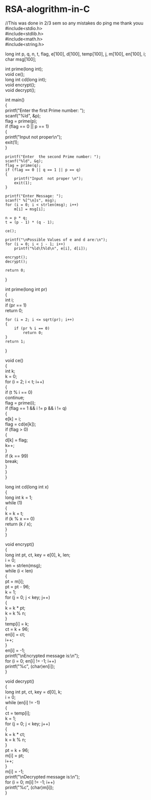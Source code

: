 # RSA-alogrithm-in-C
//This was done in 2/3 sem so any mistakes do ping me thank youu
#include<stdio.h>  
#include<stdlib.h>  
#include<math.h>  
#include<string.h>  
  
long int p, q, n, t, flag, e[100], d[100], temp[100], j, m[100], en[100], i;  
char msg[100];  
  
int prime(long int);  
void ce();  
long int cd(long int);  
void encrypt();  
void decrypt();  
  
int main()  
{  
    printf("Enter the first Prime number: ");  
    scanf("%ld", &p);  
    flag = prime(p);  
    if (flag == 0 || p == 1)  
    {  
        printf("Input not proper\n");  
        exit(1);  
    }  
  
    printf("Enter  the second Prime number: ");  
    scanf("%ld", &q);  
    flag = prime(q);  
    if (flag == 0 || q == 1 || p == q)  
    {  
        printf("Input  not proper \n");  
        exit(1);  
    }  
  
    printf("Enter Message: ");  
    scanf(" %[^\n]s", msg);  
    for (i = 0; i < strlen(msg); i++)  
        m[i] = msg[i];  
  
    n = p * q;  
    t = (p - 1) * (q - 1);  
  
    ce();  
  
    printf("\nPossible Values of e and d are:\n");  
    for (i = 0; i < j - 1; i++)  
        printf("%ld\t%ld\n", e[i], d[i]);  
  
    encrypt();  
    decrypt();  
  
    return 0;  
}  
  
int prime(long int pr)  
{  
    int i;  
    if (pr == 1)  
        return 0;  
  
    for (i = 2; i <= sqrt(pr); i++)  
    {  
        if (pr % i == 0)  
            return 0;  
    }  
    return 1;  
}  
  
void ce()  
{  
    int k;  
    k = 0;  
    for (i = 2; i < t; i++)  
    {  
        if (t % i == 0)  
            continue;  
        flag = prime(i);  
        if (flag == 1 && i != p && i != q)  
        {  
            e[k] = i;  
            flag = cd(e[k]);  
            if (flag > 0)  
            {  
                d[k] = flag;  
                k++;  
            }  
            if (k == 99)  
                break;  
        }  
    }  
}  
  
long int cd(long int x)  
{  
    long int k = 1;  
    while (1)  
    {  
        k = k + t;  
        if (k % x == 0)  
            return (k / x);  
    }  
}  
  
void encrypt()  
{  
    long int pt, ct, key = e[0], k, len;  
    i = 0;  
    len = strlen(msg);  
    while (i < len)  
    {  
        pt = m[i];  
        pt = pt - 96;  
        k = 1;  
        for (j = 0; j < key; j++)  
        {  
            k = k * pt;  
            k = k % n;  
        }  
        temp[i] = k;  
        ct = k + 96;  
        en[i] = ct;  
        i++;  
    }  
    en[i] = -1;  
    printf("\nEncrypted message is:\n");  
    for (i = 0; en[i] != -1; i++)  
        printf("%c", (char)en[i]);  
}  
  
void decrypt()  
{  
    long int pt, ct, key = d[0], k;  
        i = 0;  
    while (en[i] != -1)  
    {  
        ct = temp[i];  
        k = 1;  
        for (j = 0; j < key; j++)  
        {  
            k = k * ct;  
            k = k % n;  
        }  
        pt = k + 96;  
        m[i] = pt;  
        i++;  
    }  
    m[i] = -1;  
    printf("\nDecrypted message is:\n");  
    for (i = 0; m[i] != -1; i++)  
        printf("%c", (char)m[i]);  
}  
